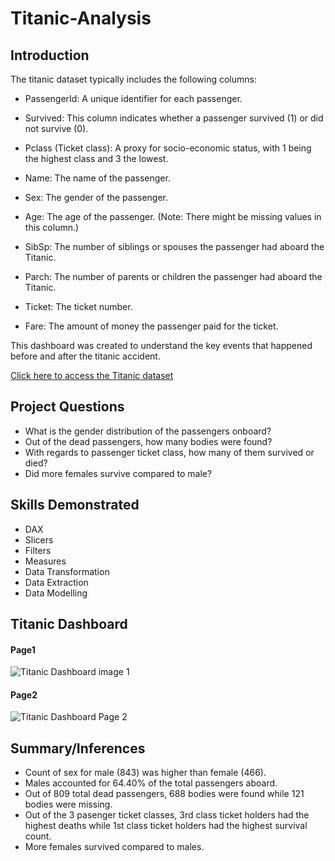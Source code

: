 
# Titanic-Analysis

## Introduction

The titanic dataset typically includes the following columns:

- PassengerId: A unique identifier for each passenger.

- Survived: This column indicates whether a passenger survived (1) or did not survive (0).

- Pclass (Ticket class): A proxy for socio-economic status, with 1 being the highest class and 3 the lowest.

- Name: The name of the passenger.

- Sex: The gender of the passenger.

- Age: The age of the passenger. (Note: There might be missing values in this column.)

- SibSp: The number of siblings or spouses the passenger had aboard the Titanic.

- Parch: The number of parents or children the passenger had aboard the Titanic.

- Ticket: The ticket number.

- Fare: The amount of money the passenger paid for the ticket.

This dashboard was created to understand the key events that happened before and after the titanic accident.

[Click here to access the Titanic dataset](https://www.kaggle.com/datasets/yasserh/titanic-dataset)

## Project Questions

- What is the gender distribution of the passengers onboard?
- Out of the dead passengers, how many bodies were found?
- With regards to passenger ticket class, how many of them survived or died?
- Did more females survive compared to male?

## Skills Demonstrated
- DAX
- Slicers
- Filters
- Measures
- Data Transformation
- Data Extraction
- Data Modelling

## Titanic Dashboard
#### Page1
![Titanic Dashboard image 1](https://github.com/tboybash/Titanic-Analysis/assets/57339093/9972f61e-b299-4dc4-800e-ae845e9d4bd7)

#### Page2
![Titanic Dashboard Page 2](https://github.com/tboybash/Promotion-of-Staff/assets/57339093/5e982f4d-a0f9-4b5c-b15c-00586eb9199c)

## Summary/Inferences
- ﻿Count of sex for male (843) was higher than female (466).
- Males accounted for 64.40% of the total passengers aboard.
- Out of 809 total dead passengers, 688 bodies were found while 121 bodies were missing.
- Out of the 3 pasenger ticket classes, 3rd class ticket holders had the highest deaths while 1st class ticket holders had the highest survival count.
- More females survived compared to males. 
